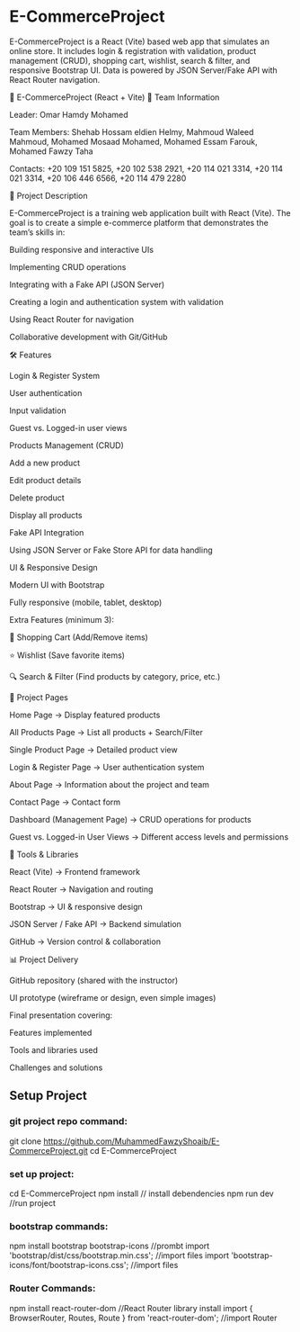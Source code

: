 # E-CommerceProject
E-CommerceProject is a React (Vite) based web app that simulates an online store. It includes login &amp; registration with validation, product management (CRUD), shopping cart, wishlist, search &amp; filter, and responsive Bootstrap UI. Data is powered by JSON Server/Fake API with React Router navigation.

🛒 E-CommerceProject (React + Vite)
📌 Team Information

Leader: Omar Hamdy Mohamed

Team Members: Shehab Hossam eldien Helmy, Mahmoud Waleed Mahmoud, Mohamed Mosaad Mohamed, Mohamed Essam Farouk, Mohamed Fawzy Taha

Contacts: +20 109 151 5825, +20 102 538 2921, +20 114 021 3314, +20 114 021 3314, +20 106 446 6566, +20 114 479 2280

🎯 Project Description

E-CommerceProject is a training web application built with React (Vite).
The goal is to create a simple e-commerce platform that demonstrates the team’s skills in:

Building responsive and interactive UIs

Implementing CRUD operations

Integrating with a Fake API (JSON Server)

Creating a login and authentication system with validation

Using React Router for navigation

Collaborative development with Git/GitHub

🛠️ Features

Login & Register System

User authentication

Input validation

Guest vs. Logged-in user views

Products Management (CRUD)

Add a new product

Edit product details

Delete product

Display all products

Fake API Integration

Using JSON Server or Fake Store API for data handling

UI & Responsive Design

Modern UI with Bootstrap

Fully responsive (mobile, tablet, desktop)

Extra Features (minimum 3):

🛒 Shopping Cart (Add/Remove items)

⭐ Wishlist (Save favorite items)

🔍 Search & Filter (Find products by category, price, etc.)

📄 Project Pages

Home Page → Display featured products

All Products Page → List all products + Search/Filter

Single Product Page → Detailed product view

Login & Register Page → User authentication system

About Page → Information about the project and team

Contact Page → Contact form

Dashboard (Management Page) → CRUD operations for products

Guest vs. Logged-in User Views → Different access levels and permissions

🔧 Tools & Libraries

React (Vite) → Frontend framework

React Router → Navigation and routing

Bootstrap → UI & responsive design

JSON Server / Fake API → Backend simulation

GitHub → Version control & collaboration

📊 Project Delivery

GitHub repository (shared with the instructor)

UI prototype (wireframe or design, even simple images)

Final presentation covering:

Features implemented

Tools and libraries used

Challenges and solutions

## Setup Project
  ### git project repo command:
  git clone https://github.com/MuhammedFawzyShoaib/E-CommerceProject.git
cd E-CommerceProject
  
  
  ### set up project:
  
  cd E-CommerceProject
  npm install    // install debendencies
  npm run dev    //run project
  
  ### bootstrap commands:
  
  npm install bootstrap bootstrap-icons //prombt
  import 'bootstrap/dist/css/bootstrap.min.css'; //import files
  import 'bootstrap-icons/font/bootstrap-icons.css'; //import files
    
  ### Router Commands:
  
   npm install react-router-dom //React Router library install
   import { BrowserRouter, Routes, Route } from 'react-router-dom'; //import Router
    


